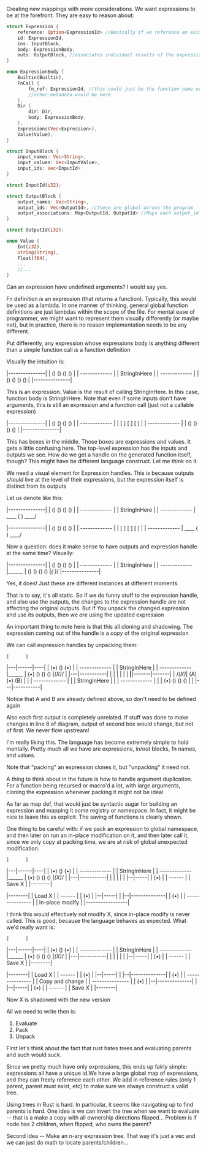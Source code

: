Creating new mappings with more considerations.
We want expressions to be at the forefront. They are easy to reason about:

```rust
struct Expression {
    reference: Option<ExpressionId> //Basically if we reference an existing expression a bunch of values will be pre-filled. We need to know which is the relevant reference
    id: ExpressionId,
    ins: InputBlock,
    body: ExpressionBody,
    outs: OutputBlock, //associates individual results of the expression with the expression's actual return value
}

enum ExpressionBody {
    Builtin(Builtin),
    FnCall {
        fn_ref: ExpressionId, //this could just be the function name or something like that
        //other metadata would be here
    },
    Dir {
        dir: Dir,
        body: ExpressionBody,
    },
    Expressions(Vec<Expression>),
    Value(Value),
}

struct InputBlock {
    input_names: Vec<String>,
    input_values: Vec<InputValue>,
    input_ids: Vec<InputId>
}

struct InputId(i32);

struct OutputBlock {
    output_names: Vec<String>,
    output_ids: Vec<OutputId>, //these are global across the program
    output_associations: Map<OutputId, OutputId> //Maps each output_id in output_ids to whatever other output location is it coming from
}

struct OutputId(i32);

enum Value {
    Int(i32),
    String(String),
    Float(f64),
    ...
    //...
}
```

Can an expression have undefined arguments? I would say yes.

Fn definition _is_ an expression (that returns a function). Typically, this would be used as a lambda.
In one manner of thinking, general global function definitions are just lambdas within the scope of the file. For mental ease of programmer, we might want to represent them visually differently (or maybe not), but in practice, there is no reason implementation needs to be any different.

Put differently, any expression whose expressions body is anything different than a simple function call _is_ a function definition

Visually the intuition is:

|---------------|
|  () () () ()  |
| ------------- |
| StringInHere  |
| ------------- |
|  () () () ()  |
|---------------|

This is an expression. Value is the result of calling StringInHere. In this case, function body _is_ StringInHere. Note that even if some inputs don't have arguments, this is still an expression and a function call (just not a callable expression)


|---------------|
|  () () () ()  |
| ------------- |
| [ ]  [ ]  [ ] |
| ------------- |
|  () () () ()  |
|---------------|

This has boxes in the middle. Those boxes are expressions and values. 
It gets a little confusing here. The top-level expression has the inputs and outputs we see.
How do we get a handle on the generated function itself, though? This might have be different language construct. Let me think on it.

We need a visual element for Expression handles. This is because outputs _should_ live at the level of their expressions, but the expression itself is distinct from its outputs

Let us denote like this:

|---------------|
|  () () () ()  |
| ------------- |
| StringInHere  |
| ------------- |
 \____ ( ) ____/

|---------------|
|  () () () ()  |
| ------------- |
| [ ]  [ ]  [ ] |
| ------------- |
 \____ ( ) ____/

Now a question: does it make sense to have outputs and expression handle at the same time?
Visually: 

|---------------|
|  () () () ()  |
| ------------- |
| StringInHere  |
| ------------- |______
|  () () () ()  |_( )_/
|---------------|

Yes, it does! 
Just these are different instances at different moments.

That is to say, it's all static.
So if we do funny stuff to the expression handle, and also use the outputs, the changes to the expression handle are not affecting the original outputs. But if You unpack the changed expression and use its outputs, then we _are_ using the updated expression

An important thing to note here is that this all cloning and shadowing. The expression coming out of the handle is a _copy_ of the original expression

We can call expression handles by unpacking them:

    |      |
|---|------|----|
|  (•) () (•)   |
| ------------- |
| StringInHere  |
| ------------- |______
|  (•) () () () |_(X)_/       |
|---|-----------|  |          |
    |              |          |
    |            __|__|-------|-------|
    |           /_(X)_|  (A) (•) (B)  |
    |                 | ------------- |
    |                 | StringInHere  |
    |                 | ------------- |
    |                 |  (•) () () () |
    |                 |---|-----------|

Notice that A and B are already defined above, so don't need to be defined again

Also each first output is completely unrelated. If stuff was done to make changes in line 8 of diagram, output of second box would change, but not of first. We never flow upstream!

I'm really liking this. The language has become extremely simple to hold mentally.
Pretty much all we have are expressions, in/out blocks, fn names, and values.

Note that "packing" an expression clones it, but "unpacking" it need not.

A thing to think about in the future is how to handle argument duplication. For a function being recursed or macro'd a lot, with large arguments, cloning the expression whenever packing it might not be ideal

As far as map def, that would just be syntactic sugar for building an expression and mapping it some registry or namespace.  In fact, it might be nice to leave this as explicit. The saving of functions is clearly shown.

One thing to be careful with: if we pack an expression to global namespace, and then later on run an in-place modification on it, and then later call it, since we only copy at packing time, we are at risk of global unexpected modification.


    |      |
|---|------|----|
|  (•) () (•)   |
| ------------- |
| StringInHere  |
| ------------- |______
|  (•) () () () |_(X)_/       |
|---|-----------|  |          |
    |              |          |
                |--|-----|
                | (•)    |
                | ------ |
                | Save X |
                |--------|


|--------|
| Load X |
| ------ |
| (•)    |
|--|-----|
   |
|--|--------------|
| (•)             |
| --------------- |
| In-place modify |
|-----------------|

I think this would effectively not modify X, since in-place modify is never called. This is good, because the language behaves as expected. What we'd really want is:

    |      |
|---|------|----|
|  (•) () (•)   |
| ------------- |
| StringInHere  |
| ------------- |______
|  (•) () () () |_(X)_/       |
|---|-----------|  |          |
    |              |          |
                |--|-----|
                | (•)    |
                | ------ |
                | Save X |
                |--------|


|--------|
| Load X |
| ------ |
| (•)    |
|--|-----|
   |
|--|--------------|
| (•)             |
| --------------- |
| Copy and change |
| --------------- |
| (•)             |
|--|--------------|
   |
|--|-----|
| (•)    |
| ------ |
| Save X |
|--------|

Now X is shadowed with the new version

All we need to write then is:
1. Evaluate
2. Pack
3. Unpack


First let's think about the fact that rust hates trees and evaluating parents and such would suck.

Since we pretty much have only expressions, this ends up fairly simple: expressions all have a unique id.We have a large global map of expressions, and they can freely reference each other. 
We add in reference rules (only 1 parent, parent must exist, etc) to make sure we always construct a valid tree.

Using trees in Rust is hard. In particular, it seems like navigating up to find parents is hard. One idea is we can invert the tree when we want to evaluate -- that is a make a copy with all ownership directions flipped... Problem is if node has 2 children, when flipped, who owns the parent?

Second idea -- Make an n-ary expression tree. That way it's just a vec and we can just do math to locate parents/children...